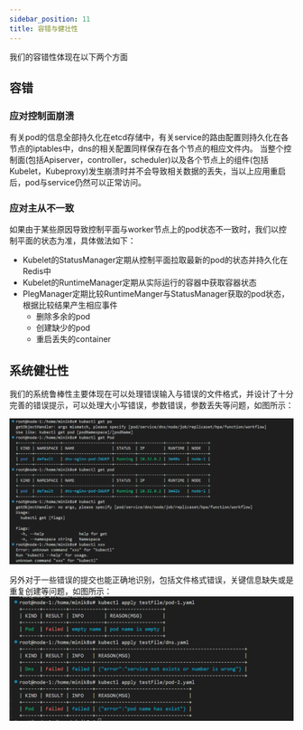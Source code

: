 ```yaml
---
sidebar_position: 11
title: 容错与健壮性
---
```

我们的容错性体现在以下两个方面

## 容错

### 应对控制面崩溃

有关pod的信息全部持久化在etcd存储中，有关service的路由配置则持久化在各节点的iptables中，dns的相关配置同样保存在各个节点的相应文件内。
当整个控制面(包括Apiserver，controller，scheduler)以及各个节点上的组件(包括Kubelet，Kubeproxy)发生崩溃时并不会导致相关数据的丢失，当以上应用重启后，pod与service仍然可以正常访问。

### 应对主从不一致

如果由于某些原因导致控制平面与worker节点上的pod状态不一致时，我们以控制平面的状态为准，具体做法如下：
- Kubelet的StatusManager定期从控制平面拉取最新的pod的状态并持久化在Redis中
- Kubelet的RuntimeManager定期从实际运行的容器中获取容器状态
- PlegManager定期比较RuntimeManger与StatusManager获取的pod状态，根据比较结果产生相应事件
  - 删除多余的pod
  - 创建缺少的pod
  - 重启丢失的container

## 系统健壮性

我们的系统鲁棒性主要体现在可以处理错误输入与错误的文件格式，并设计了十分完善的错误提示，可以处理大小写错误，参数错误，参数丢失等问题，如图所示：

![uTools_1685968005422](11-fault_tolerance.assets/uTools_1685968005422.png)

另外对于一些错误的提交也能正确地识别，包括文件格式错误，关键信息缺失或是重复创建等问题，如图所示：
![uTools_1685968005422](11-fault_tolerance.assets/uTools_1685968152853.png)
